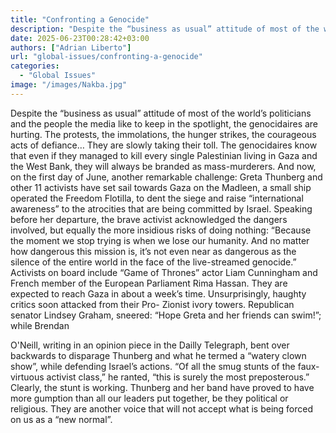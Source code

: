 ```yaml
---
title: "Confronting a Genocide"
description: "Despite the “business as usual” attitude of most of the world’s politicians and the people the media like to keep in the spotlight, the genocidaires are hurting. The protests, the immolations, the hunger strikes, the courageous acts of defiance… They are slowly taking their toll."
date: 2025-06-23T00:28:42+03:00
authors: ["Adrian Liberto"]
url: "global-issues/confronting-a-genocide"
categories: 
  - "Global Issues"
image: "/images/Nakba.jpg"
---
```


Despite the “business as usual” attitude of most of the world’s politicians and the people the media like to keep in the spotlight, the genocidaires are hurting. The protests, the immolations, the hunger strikes, the courageous acts of defiance… They are slowly taking their toll. The genocidaires know that even if they managed to kill every single Palestinian living in Gaza and the West Bank, they will always be branded as mass-murderers. And now, on the first day of June, another remarkable challenge: Greta Thunberg and other 11 activists have set sail towards Gaza on the Madleen, a small ship operated the Freedom Flotilla, to dent the siege and raise “international awareness” to the atrocities that are being committed by Israel. Speaking before her departure, the brave activist acknowledged the dangers involved, but equally the more insidious risks of doing nothing: “Because the moment we stop trying is when we lose our humanity. And no matter how dangerous this mission is, it’s not even near as dangerous as the silence of the entire world in the face of the live-streamed genocide.” Activists on board include “Game of Thrones” actor Liam Cunningham and French member of the European Parliament Rima Hassan. They are expected to reach Gaza in about a week’s time. Unsurprisingly, haughty critics soon attacked from their Pro- Zionist ivory towers. Republican senator Lindsey Graham, sneered: “Hope Greta and her friends can swim!”; while Brendan

O'Neill, writing in an opinion piece in the Dailly Telegraph, bent over backwards to disparage Thunberg and what he termed a “watery clown show”, while defending Israel’s actions. “Of all the smug stunts of the faux-virtuous activist class,” he ranted, “this is surely the most preposterous.” Clearly, the stunt is working. Thunberg and her band have proved to have more gumption than all our leaders put together, be they political or religious. They are another voice that will not accept what is being forced on us as a “new normal”.
